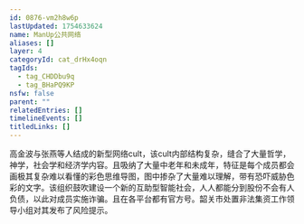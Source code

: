 ```yaml
---
id: 0876-vm2h8w6p
lastUpdated: 1754633624
name: ManUp公共网络
aliases: []
layer: 4
categoryId: cat_drHx4oqn
tagIds:
  - tag_CHDDbu9q
  - tag_BHaPQ9KP
nsfw: false
parent: ""
relatedEntries: []
timelineEvents: []
titledLinks: []
---
```


高金波与张燕等人结成的新型网络cult，该cult内部结构复杂，缝合了大量哲学，神学，社会学和经济学内容。且吸纳了大量中老年和未成年，特征是每个成员都会画极其复杂难以看懂的彩色思维导图，图中掺杂了大量难以理解，带有恐吓威胁色彩的文字。该组织鼓吹建设一个新的互助型智能社会，人人都能分到股份不会有人负债，以此对成员实施诈骗。且在各平台都有官方号。韶关市处置非法集资工作领导小组对其发布了风险提示。